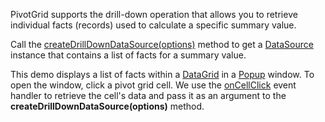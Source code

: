 PivotGrid supports the drill-down operation that allows you to retrieve individual facts (records) used to calculate a specific summary value.
<!--split-->

Call the [createDrillDownDataSource(options)](/Documentation/ApiReference/Data_Layer/PivotGridDataSource/Methods/#createDrillDownDataSourceoptions) method to get a [DataSource](/Documentation/ApiReference/Data_Layer/DataSource/) instance that contains a list of facts for a summary value.

This demo displays a list of facts within a [DataGrid](/Documentation/ApiReference/UI_Components/dxDataGrid) in a [Popup](/Documentation/ApiReference/UI_Components/dxPopup/) window. To open the window, click a pivot grid cell. We use the [onCellClick](/Documentation/ApiReference/UI_Components/dxPivotGrid/Configuration/#onCellClick) event handler to retrieve the cell's data and pass it as an argument to the **createDrillDownDataSource(options)** method.